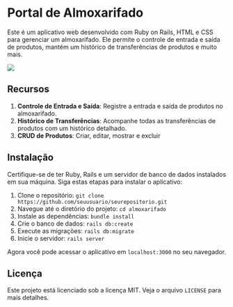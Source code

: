 # Portal de Almoxarifado

Este é um aplicativo web desenvolvido com Ruby on Rails, HTML e CSS para gerenciar um almoxarifado. Ele permite o controle de entrada e saída de produtos, mantém um histórico de transferências de produtos e muito mais.

<img src="login1.png">

## Recursos

1. **Controle de Entrada e Saída**: Registre a entrada e saída de produtos no almoxarifado.
2. **Histórico de Transferências**: Acompanhe todas as transferências de produtos com um histórico detalhado.
3. **CRUD de Produtos**: Criar, editar, mostrar e excluir

## Instalação

Certifique-se de ter Ruby, Rails e um servidor de banco de dados instalados em sua máquina. Siga estas etapas para instalar o aplicativo:

1. Clone o repositório: `git clone https://github.com/seuusuario/seurepositorio.git`
2. Navegue até o diretório do projeto: `cd almoxarifado`
3. Instale as dependências: `bundle install`
4. Crie o banco de dados: `rails db:create`
5. Execute as migrações: `rails db:migrate`
6. Inicie o servidor: `rails server`

Agora você pode acessar o aplicativo em `localhost:3000` no seu navegador.


## Licença

Este projeto está licenciado sob a licença MIT. Veja o arquivo `LICENSE` para mais detalhes.
